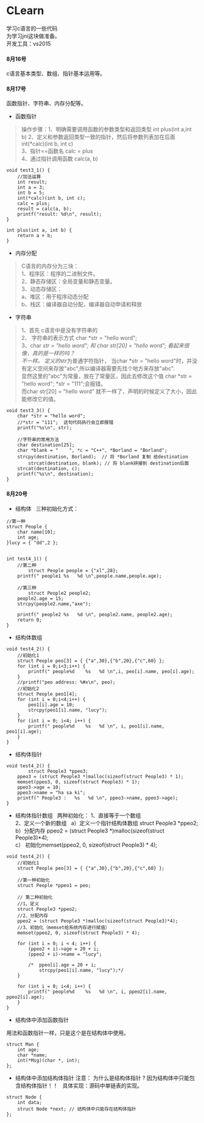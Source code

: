 # CLearn
学习c语言的一些代码  
为学习jni这块做准备。  
开发工具：vs2015
#### 8月16号
c语言基本类型、数组、指针基本运用等。  

#### 8月17号
函数指针、字符串、内存分配等。
* 函数指针  
> 操作步骤：1、明确需要调用函数的参数类型和返回类型 int plus(int a,int b)
          2、定义和参数返回类型一致的指针，然后将参数列表加在后面 int(*calc)(int b, int c)  
           3、指针==函数名 calc = plus  
           4、通过指针调用函数 calc(a, b)   
```
void test3_1() {
	//加法运算
	int result;
	int a = 3;
	int b = 5;
	int(*calc)(int b, int c);
	calc = plus;
	result = calc(a, b);
    printf("result: %d\n", result);
}

int plus(int a, int b) {
	return a + b;
}
```

* 内存分配  
> C语言的内存分为三块：  
> 1、程序区：程序的二进制文件。  
> 2、静态存储区：全局变量和静态变量。  
> 3、动态存储区：  
> a、堆区：用于程序动态分配  
> b、栈区：编译器自动分配，编译器自动申请和释放  

* 字符串  
> 1、首先 c语言中是没有字符串的  
> 2、 字符串的表示方式 char *str = "hello word";  
> 3、char *str = "hello word"; 和 char str[20] = "hello word"; 看起来很像，真的是一样的吗？  
>   不一样。 定义的*str为普通字符指针， 当char *str = "hello word"时，并没有定义空间来存放"abc",所以编译器需要先找个地方来存放"abc".  
>   显然这里的"abc"为常量，放在了常量区，因此去修改这个值 char *str = "hello word";  *str = "111";会报错。  
>   而char str[20] = "hello word" 就不一样了，声明的时候定义了大小，因此能修改它的值。  
```
void test3_3() {
	char *str = "hello word";
	//*str = "111";  这句代码执行会立即报错
	printf("%s\n", str);

	//字符串的常用方法
	char destination[25];
	char *blank = "    ", *c = "C++", *Borland = "Borland";
	strcpy(destination, Borland);  // 将 *Borland 复制 给destination
        strcat(destination, blank); // 将 blank拼接到 destination后面
	strcat(destination, c);
	printf("%s\n", destination);
}
```
#### 8月20号
* 结构体  
三种初始化方式：  
```
//第一种
struct People {
	char name[10];
	int age;
}lucy = { "dd",2 };


int test4_1() {
	//第二种
        struct People people = {"xl",28};
	printf(" people1 %s   %d \n",people.name,people.age);

	//第三种
        struct People2 people2;
	people2.age = 15;
	strcpy(people2.name,"axe");

	printf(" people2 %s   %d \n", people2.name, people2.age);
	return 0;
}

```
* 结构体数组
```
void test4_2() {
	//初始化1
	struct People peo[3] = { {"a",30},{"b",20},{"c",60} };
	for (int i = 0;i<3;i++) {
		printf(" people%d    %s   %d \n",i, peo[i].name, peo[i].age);
	}
	//printf("peo address: %#x\n", peo);
	//初始化2
	struct People peo1[4];
	for (int i = 0;i<4;i++) {
		peo1[i].age = 10;
		strcpy(peo1[i].name, "lucy");
	}
	for (int i = 0; i<4; i++) {
		printf(" people%d    %s   %d \n", i, peo1[i].name, peo1[i].age);
	}
}
```

* 结构体指针  
```
void test4_2() {
        struct People3 *ppeo3;
	ppeo3 = (struct People3 *)malloc(sizeof(struct People3) * 1);
	memset(ppeo3, 0, sizeof(struct People3) * 1);
	ppeo3->age = 10;
	ppeo3->name = "ha sa ki";
	printf(" People3 :   %s   %d \n", ppeo3->name, ppeo3->age);
}
```

* 结构体指针数组  
两种初始化：
1、直接等于一个数组  
2、定义一个新的数组  
a）定义一个指针结构体数组  struct People3 *ppeo2;  
b）分配内存 ppeo2 = (struct People3 *)malloc(sizeof(struct People3)*4);  
c） 初始化memset(ppeo2, 0, sizeof(struct People3) * 4);  

```
void test4_2() {
	//初始化1
	struct People peo[3] = { {"a",30},{"b",20},{"c",60} };

	//第一种初始化
	struct People *ppeo1 = peo;

	// 第二种初始化
	//1、定义
	struct People3 *ppeo2;
	//2、分配内存
	ppeo2 = (struct People3 *)malloc(sizeof(struct People3)*4);
	//3、初始化（memset给系统内存进行赋值）
	memset(ppeo2, 0, sizeof(struct People3) * 4);

	for (int i = 0; i < 4; i++) {
		(ppeo2 + i)->age = 20 + i;
		(ppeo2 + i)->name = "lucy";
	
		/*	ppeo[i].age = 20 + i;
			strcpy(peo1[i].name, "lucy");*/
	}

    for (int i = 0; i<4; i++) {
		printf(" people%d    %s   %d \n", i, ppeo2[i].name, ppeo2[i].age);
	}
}
```

* 结构体中添加函数指针 

用法和函数指针一样，只是这个是在结构体中使用。  
```
struct Man {
	int age;
	char *name;
	int(*Msg)(char *, int);
};
```
* 结构体中添加结构体指针
注意： 为什么是结构体指针 ? 因为结构体中只能包含结构体指针！！  
具体实现：源码中单链表的实现。  
```
struct Node {
	int data;
	struct Node *next; // 结构体中只能存在结构体指针
};
```
           


